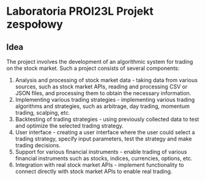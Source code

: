 # Laboratoria PROI23L Projekt zespołowy

## Idea

The project involves the development of an algorithmic system for trading on the stock market.
Such a project consists of several components:

1. Analysis and processing of stock market data - taking data from various sources, such as stock market APIs, reading and processing CSV or JSON files, and processing them to obtain the necessary information.
2. Implementing various trading strategies - implementing various trading algorithms and strategies, such as arbitrage, day trading, momentum trading, scalping, etc.
3. Backtesting of trading strategies - using previously collected data to test and optimize the selected trading strategy.
4. User interface - creating a user interface where the user could select a trading strategy, specify input parameters, test the strategy and make trading decisions.
5. Support for various financial instruments - enable trading of various financial instruments such as stocks, indices, currencies, options, etc.
6. Integration with real stock market APIs - implement functionality to connect directly with stock market APIs to enable real trading.
